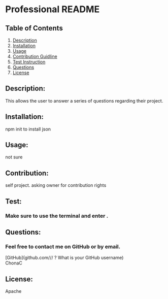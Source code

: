 
# Professional README 

## Table of Contents
1. [Description](#Description)
2. [Installation](#Installation)
3. [Usage](#Usage)
4. [Contribution Guidline](#Contribution)
5. [Test Instruction](#Test)
6. [Questions](#Questions)
7. [License](#License)


## Description:
This allows the user to answer a series of questions regarding their project.

## Installation:
npm init to install json

## Usage:
not sure

## Contribution:
self project. asking owner for contribution rights

## Test:
### Make sure to use the terminal and enter .

## Questions:
### Feel free to contact me on GitHub or by email.
[GitHub](github.com/// ? What is your GitHub username)    
ChonaC

## License:
Apache 




